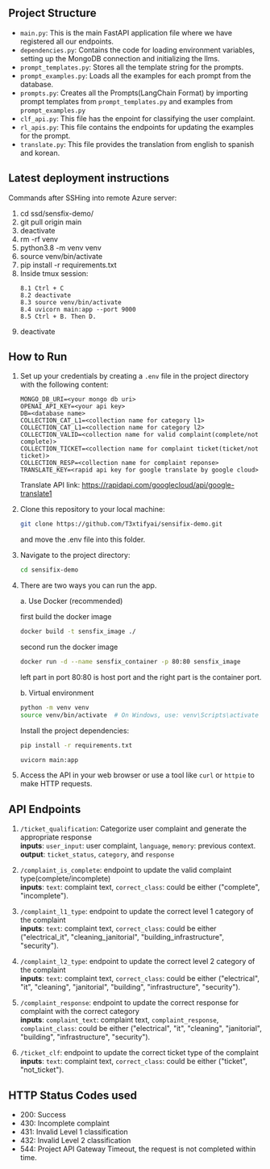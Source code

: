 ## Project Structure

- `main.py`: This is the main FastAPI application file where we have registered all our endpoints.
- `dependencies.py`: Contains the code for loading environment variables, setting up the MongoDB connection and initializing the llms.
- `prompt_templates.py`: Stores all the template string for the prompts.
- `prompt_examples.py`: Loads all the examples for each prompt from the database.
- `prompts.py`: Creates all the Prompts(LangChain Format) by importing prompt templates from `prompt_templates.py` and examples from `prompt_examples.py`
- `clf_api.py`: This file has the enpoint for classifying the user complaint.
- `rl_apis.py`: This file contains the endpoints for updating the examples for the prompt.
- `translate.py`: This file provides the translation from english to spanish and korean.

## Latest deployment instructions

Commands after SSHing into remote Azure server:

1. cd ssd/sensfix-demo/
2. git pull origin main
3. deactivate
4. rm -rf venv
5. python3.8 -m venv venv
6. source venv/bin/activate
7. pip install -r requirements.txt
8. Inside tmux session:
   ```
   8.1 Ctrl + C
   8.2 deactivate
   8.3 source venv/bin/activate
   8.4 uvicorn main:app --port 9000
   8.5 Ctrl + B. Then D.
   ```
9. deactivate

## How to Run

1. Set up your credentials by creating a `.env` file in the project directory with the following content:

   ```
   MONGO_DB_URI=<your mongo db uri>
   OPENAI_API_KEY=<your api key>
   DB=<database name>
   COLLECTION_CAT_L1=<collection name for category l1>
   COLLECTION_CAT_L1=<collection name for category l2>
   COLLECTION_VALID=<collection name for valid complaint(complete/not complete)>
   COLLECTION_TICKET=<collection name for complaint ticket(ticket/not ticket)>
   COLLECTION_RESP=<collection name for complaint reponse>
   TRANSLATE_KEY=<rapid api key for google translate by google cloud>
   ```
   Translate API link: https://rapidapi.com/googlecloud/api/google-translate1

2. Clone this repository to your local machine:

   ```bash
   git clone https://github.com/T3xtifyai/sensifix-demo.git
   ```

   and move the .env file into this folder.

3. Navigate to the project directory:

   ```bash
   cd sensifix-demo
   ```

4. There are two ways you can run the app.

   a. Use Docker (recommended)

   first build the docker image
   ```bash
   docker build -t sensfix_image ./
   ```

   second run the docker image
   ```bash
   docker run -d --name sensfix_container -p 80:80 sensfix_image
   ```
   left part in port 80:80 is host port and the right part is the container port.

   b. Virtual environment

   ```bash
   python -m venv venv
   source venv/bin/activate  # On Windows, use: venv\Scripts\activate
   ```

   Install the project dependencies:

   ```bash
   pip install -r requirements.txt
   ```

   ```bash
   uvicorn main:app
   ```

5. Access the API in your web browser or use a tool like `curl` or `httpie` to make HTTP requests.

## API Endpoints

1. `/ticket_qualification`: Categorize user complaint and generate the appropriate response<br>
<b>inputs</b>: `user_input`: user complaint, `language`, `memory`: previous context.<br>
<b>output</b>: `ticket_status`, `category`, and `response`

2. `/complaint_is_complete`: endpoint to update the valid complaint type(complete/incomplete)<br>
<b>inputs</b>: `text`: complaint text, `correct_class`: could be either ("complete", "incomplete").

3. `/complaint_l1_type`: endpoint to update the correct level 1 category of the complaint<br>
<b>inputs</b>: `text`: complaint text, `correct_class`: could be either ("electrical_it", "cleaning_janitorial", "building_infrastructure", "security").

4. `/complaint_l2_type`: endpoint to update the correct level 2 category of the complaint<br>
<b>inputs</b>: `text`: complaint text, `correct_class`: could be either ("electrical", "it", "cleaning", "janitorial", "building", "infrastructure", "security").

5. `/complaint_response`: endpoint to update the correct response for complaint with the correct category<br>
<b>inputs</b>: `complaint_text`: complaint text, `complaint_response`, `complaint_class`: could be either ("electrical", "it", "cleaning", "janitorial", "building", "infrastructure", "security").

6. `/ticket_clf`: endpoint to update the correct ticket type of the complaint<br>
<b>inputs</b>: `text`: complaint text, `correct_class`: could be either ("ticket", "not_ticket").

## HTTP Status Codes used
- 200: Success
- 430: Incomplete complaint
- 431: Invalid Level 1 classification
- 432: Invalid Level 2 classification
- 544: Project API Gateway Timeout, the request is not completed within time.
